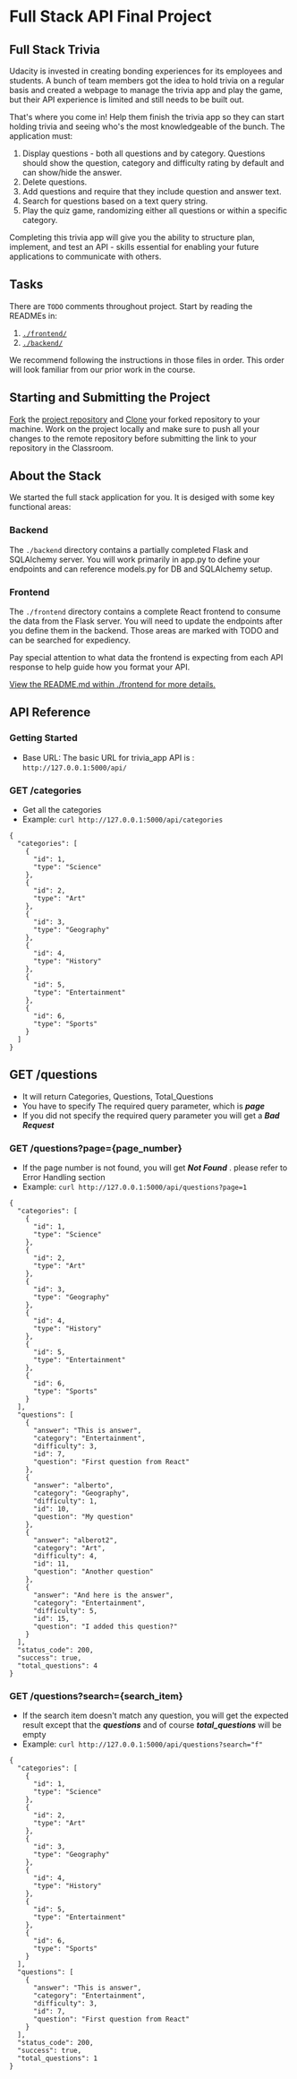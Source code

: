 # Full Stack API Final Project

## Full Stack Trivia

Udacity is invested in creating bonding experiences for its employees and students. A bunch of team members got the idea to hold trivia on a regular basis and created a  webpage to manage the trivia app and play the game, but their API experience is limited and still needs to be built out.

That's where you come in! Help them finish the trivia app so they can start holding trivia and seeing who's the most knowledgeable of the bunch. The application must:

1) Display questions - both all questions and by category. Questions should show the question, category and difficulty rating by default and can show/hide the answer.
2) Delete questions.
3) Add questions and require that they include question and answer text.
4) Search for questions based on a text query string.
5) Play the quiz game, randomizing either all questions or within a specific category.

Completing this trivia app will give you the ability to structure plan, implement, and test an API - skills essential for enabling your future applications to communicate with others.

## Tasks

There are `TODO` comments throughout project. Start by reading the READMEs in:

1. [`./frontend/`](./frontend/README.md)
2. [`./backend/`](./backend/README.md)

We recommend following the instructions in those files in order. This order will look familiar from our prior work in the course.

## Starting and Submitting the Project

[Fork](https://help.github.com/en/articles/fork-a-repo) the [project repository]() and [Clone](https://help.github.com/en/articles/cloning-a-repository) your forked repository to your machine. Work on the project locally and make sure to push all your changes to the remote repository before submitting the link to your repository in the Classroom.

## About the Stack

We started the full stack application for you. It is desiged with some key functional areas:

### Backend

The `./backend` directory contains a partially completed Flask and SQLAlchemy server. You will work primarily in app.py to define your endpoints and can reference models.py for DB and SQLAlchemy setup.

### Frontend

The `./frontend` directory contains a complete React frontend to consume the data from the Flask server. You will need to update the endpoints after you define them in the backend. Those areas are marked with TODO and can be searched for expediency.

Pay special attention to what data the frontend is expecting from each API response to help guide how you format your API.

[View the README.md within ./frontend for more details.](./frontend/README.md)

## API Reference
### Getting Started
- Base URL: The basic URL for trivia_app API is : ``` http://127.0.0.1:5000/api/ ```

### GET /categories
- Get all the categories
- Example: ``` curl http://127.0.0.1:5000/api/categories ```
```
{
  "categories": [
    {
      "id": 1,
      "type": "Science"
    },
    {
      "id": 2,
      "type": "Art"
    },
    {
      "id": 3,
      "type": "Geography"
    },
    {
      "id": 4,
      "type": "History"
    },
    {
      "id": 5,
      "type": "Entertainment"
    },
    {
      "id": 6,
      "type": "Sports"
    }
  ]
}
```
## GET /questions
- It will return Categories, Questions, Total_Questions
- You have to specify The required query parameter, which is ***page***
- If you did not specify the required query parameter you will get a ***Bad Request***
### GET /questions?page={page_number}
- If the page number is not found, you will get ***Not Found*** . please refer to Error Handling section
- Example: ``` curl http://127.0.0.1:5000/api/questions?page=1 ```
```
{
  "categories": [
    {
      "id": 1,
      "type": "Science"
    },
    {
      "id": 2,
      "type": "Art"
    },
    {
      "id": 3,
      "type": "Geography"
    },
    {
      "id": 4,
      "type": "History"
    },
    {
      "id": 5,
      "type": "Entertainment"
    },
    {
      "id": 6,
      "type": "Sports"
    }
  ],
  "questions": [
    {
      "answer": "This is answer",
      "category": "Entertainment",
      "difficulty": 3,
      "id": 7,
      "question": "First question from React"
    },
    {
      "answer": "alberto",
      "category": "Geography",
      "difficulty": 1,
      "id": 10,
      "question": "My question"
    },
    {
      "answer": "alberot2",
      "category": "Art",
      "difficulty": 4,
      "id": 11,
      "question": "Another question"
    },
    {
      "answer": "And here is the answer",
      "category": "Entertainment",
      "difficulty": 5,
      "id": 15,
      "question": "I added this question?"
    }
  ],
  "status_code": 200,
  "success": true,
  "total_questions": 4
}
```
### GET /questions?search={search_item}
- If the search item doesn't match any question, you will get the expected result except that the ***questions*** and of course ***total_questions*** will be empty
- Example: ``` curl http://127.0.0.1:5000/api/questions?search="f" ```
```
{
  "categories": [
    {
      "id": 1,
      "type": "Science"
    },
    {
      "id": 2,
      "type": "Art"
    },
    {
      "id": 3,
      "type": "Geography"
    },
    {
      "id": 4,
      "type": "History"
    },
    {
      "id": 5,
      "type": "Entertainment"
    },
    {
      "id": 6,
      "type": "Sports"
    }
  ],
  "questions": [
    {
      "answer": "This is answer",
      "category": "Entertainment",
      "difficulty": 3,
      "id": 7,
      "question": "First question from React"
    }
  ],
  "status_code": 200,
  "success": true,
  "total_questions": 1
}
```
